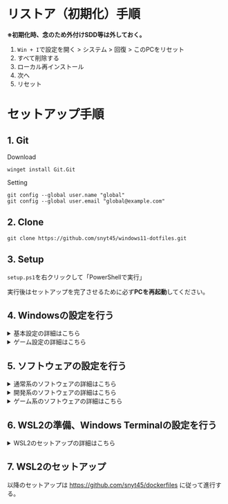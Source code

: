 # リストア（初期化）手順

**※初期化時、念のため外付けSDD等は外しておく。**

1. `Win + I`で設定を開く > システム > 回復 > このPCをリセット
2. すべて削除する
3. ローカル再インストール
4. 次へ
5. リセット

# セットアップ手順

## 1. Git

Download
```
winget install Git.Git
```

Setting
```
git config --global user.name "global"
git config --global user.email "global@example.com"
```

## 2. Clone

```
git clone https://github.com/snyt45/windows11-dotfiles.git
```

## 3. Setup
`setup.ps1`を右クリックして「PowerShellで実行」

実行後はセットアップを完了させるために必ず**PCを再起動**してください。

## 4. Windowsの設定を行う

<details>
<summary>基本設定の詳細はこちら</summary>

### 壁紙
- `Win + I`で設定を開く > 個人用設定 > テーマ > ダークテーマ

### Google 日本語入力
- サイトからダウンロードすること ※winget経由だとデフォルト設定ができない
- 右下のIMEアイコンを右クリック > プロパティ > 一般
  - スペースの入力
    - 半角

</details>

<details>
<summary>ゲーム設定の詳細はこちら</summary>

### ゲームキャプチャ
- `Win + I`で設定を開く > ゲーム > キャプチャ
  - 発生したことを記録 `ON`
    - 最後を記録する `10分`

</details>

## 5. ソフトウェアの設定を行う

<details>
<summary>通常系のソフトウェアの詳細はこちら</summary>

### Google Chrome
- 規定のアプリに設定
- 各アカウントでサインイン
- ノートPCのみ
  - アプリとしてインストール
    - Roam Research
  - ショートカットとして追加（ウィンドウとして開くにチェック）
    - TaskChute Cloud

### PowerToys
- FancyZones
  - 各ディスプレイごとに`Win + Shift + @`で設定

### Dropbox
- ファイルの同期方法を選択する > ファイルを`ローカル`に設定する
- PCをバックアップしないで続ける

### Zoom
- 設定 > ビデオ
  - ミーティングに参加する際、ビデオをオフにする
- 設定 > オーディオ
  - ミーティングの参加時にマイクをミュートに設定
- 設定 > 背景とエフェクト
  - ぼかしに設定

### Snipaste
- 環境設定 > コントロール > グローバルショートカット
  - 「カスタム切り取り」のショートカットを削除
  - 「切り取り」のショートカットを`Shift + F1`に設定

### Slack
- 各アカウントでサインイン

</details>

<details>
<summary>開発系のソフトウェアの詳細はこちら</summary>

### Visual Studio Code
- 「Get Started with VS Code」 > 「Sync to and from other devices」を選択すると出てくる「Enable Setting Sync」 > 「Sign in & Turn on」 > 「Sign in with GitHub」 > Continue > Visual Studio Codeを開く > Open
  - 設定が同期できたらRestart

</details>

<details>
<summary>ゲーム系のソフトウェアの詳細はこちら</summary>

### Razer BlackShark V2
- Razer BlackShark V2をUSB接続（セットアップが始まる）
- インストールするソフトウェアを選択
  - RAZER SYNAPSE
  - THX SPATIAL AUDIO
- RAZER SYNAPSEを起動
- Googleアカウントでログイン
- 設定が同期される。

</details>

## 6. WSL2の準備、Windows Terminalの設定を行う

<details>
<summary>WSL2のセットアップの詳細はこちら</summary>

- Windows PowerShellを管理者権限で開く。
- `wsl --update`を実行する
- `wsl --install -d Ubuntu-20.04`を実行する。 `wsl --unregister Ubuntu-20.04` & Ubuntu-20.04をアンインストール
- Ubuntu-22.04をMicrosoft Storeからインストール
- Docker Desktopの設定を行う。
  - 設定 > Resources > WSL INTEGRATION > Ubuntuをオン > Apply & Restart
  - WSLで`docker -v`が使えることを確認
- Nerd Fontのインストールを行う。
  ```
  git clone --depth 1 https://github.com/ryanoasis/nerd-fonts.git
  Set-ExecutionPolicy -ExecutionPolicy RemoteSigned -Scope Process
  cd .\nerd-fonts\
  ./install.ps1 SourceCodePro
  ```
- Windows Terminalの設定を行う。
  - 設定 > 操作(カーソル)
    - 「選択範囲をクリップボードに自動でコピーする」をONにする
  - 設定 > 操作(キーボード)
    - 貼り付けの`Ctrl + V`を削除する ※Vimのキーバインドと被るため
  - プロファイル：規定値
    - 外観
      - テキスト
        - フォントフェイス
          - SauceCodePro Nerd Font
        - フォントサイズ
          - 11
      - 透明度
        - 背景の不透明度を「85%」に設定
  - プロファイル： Ubuntu-22.04
    - 全般
      - 名前
        - 「snyt45」に設定
      - 開始ディレクトリ
        - `\\wsl.localhost\Ubuntu-22.04\home\snyt45`に設定
      - タブタイトル名
        - 「snyt45」に設定
      - 外観
        - カーソルの形を「バー」に設定
    - 詳細設定
      - ベル通知スタイル
        - 音によるチャイム オフ
      - タイトルの変更を表示しない オン
        - タブタイトルを反映させるための設定
  - スタートアップ
    - 既定のプロファイル
      - Windows PowerShell から 「snyt45」にする
  - カラーテーマ設定
    - gruvbox
      - https://windowsterminalthemes.dev/?theme=Gruvbox%20Dark
    - 手順
      1. Gruvbox Darkを選択して「Get theme」してコピー
      2. Windows Terminal > 設定 > JSONファイルを開く > shemesに追加する
        - ![](https://firebasestorage.googleapis.com/v0/b/firescript-577a2.appspot.com/o/imgs%2Fapp%2Fyuta_sano%2FSjYZvSjZLB.png?alt=media&token=107c48b8-f3e6-402c-9281-869a81882e6d)
      3. プロファイル > 規定値 > 外観 > 配色を「Gruvbox Dark」に変更する

</details>

## 7. WSL2のセットアップ

以降のセットアップは https://github.com/snyt45/dockerfiles に従って進行する。
